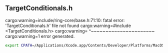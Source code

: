 ## TargetConditionals.h

cargo:warning=include/ring-core/base.h:71:10: fatal error: 'TargetConditionals.h' file not found
cargo:warning=#include <TargetConditionals.h>
cargo:warning=         ^~~~~~~~~~~~~~~~~~~~~~~
cargo:warning=1 error generated.

```bash
export CPATH=/Applications/Xcode.app/Contents/Developer/Platforms/MacOSX.platform/Developer/SDKs/MacOSX14.sdk/usr/include
```
